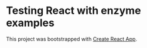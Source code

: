 # Testing React with enzyme examples

This project was bootstrapped with [Create React App](https://github.com/facebookincubator/create-react-app).